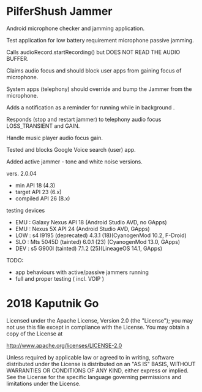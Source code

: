 # PilferShush Jammer
Android microphone checker and jamming application.  

Test application for low battery requirement microphone passive jamming.

Calls audioRecord.startRecording() but DOES NOT READ THE AUDIO BUFFER.

Claims audio focus and should block user apps from gaining focus of microphone.

System apps (telephony) should override and bump the Jammer from the microphone. 

Adds a notification as a reminder for running while in background .

Responds (stop and restart jammer) to telephony audio focus LOSS_TRANSIENT and GAIN.

Handle music player audio focus gain.

Tested and blocks Google Voice search (user) app.

Added active jammer - tone and white noise versions.

   vers. 2.0.04
   - min API 18 (4.3)
   - target API 23 (6.x)
   - compiled API 26 (8.x)

   testing devices
   - EMU : Galaxy Nexus API 18 (Android Studio AVD, no GApps)
   - EMU : Nexus 5X API 24 (Android Studio AVD, GApps)
   - LOW : s4 I9195 (deprecated) 4.3.1 (18)(CyanogenMod 10.2, F-Droid)
   - SLO : Mts 5045D (tainted) 6.0.1 (23) (CyanogenMod 13.0, GApps)
   - DEV : s5 G900I (tainted) 7.1.2 (25)(LineageOS 14.1, GApps)
 
 TODO:
 - app behaviours with active/passive jammers running
 - full and proper testing ( incl. VOIP )

# 2018 Kaputnik Go


Licensed under the Apache License, Version 2.0 (the "License");
you may not use this file except in compliance with the License.
You may obtain a copy of the License at

   http://www.apache.org/licenses/LICENSE-2.0

Unless required by applicable law or agreed to in writing, software
distributed under the License is distributed on an "AS IS" BASIS,
WITHOUT WARRANTIES OR CONDITIONS OF ANY KIND, either express or implied.
See the License for the specific language governing permissions and
limitations under the License.